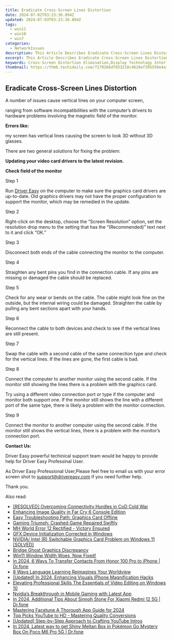 ```yaml
---
title: Eradicate Cross-Screen Lines Distortion
date: 2024-07-02T03:23:36.894Z
updated: 2024-07-03T03:23:36.894Z
tags:
  - win11
  - win10
  - win7
categories:
  - NetworkIssues
description: This Article Describes Eradicate Cross-Screen Lines Distortion
excerpt: This Article Describes Eradicate Cross-Screen Lines Distortion
keywords: Cross-Screen Distortion Elimination,Display Technology Interference Reduction,Multi-Display Clarity Improvement,Screen Synchronization Enhancement,Inter-Device Graphics Alignment,Cross-Screen Visual Consistency,Screensharing Accuracy Optimization
thumbnail: https://thmb.techidaily.com/7270266df833210c4618ef395558e4a1dd14a566be785a358865debf94836fef.jpg
---
```


## Eradicate Cross-Screen Lines Distortion

A number of issues cause vertical lines on your computer screen,

 ranging from software incompatibilities with the computer’s drivers to hardware problems involving the magnetic field of the monitor.

**Errors like:**

 my screen has vertical lines causing the screen to look 3D without 3D glasses.

There are two general solutions for fixing the problem:

**Updating your video card drivers to the latest revision.**

**Check field of the monitor**

Step 1

 Run [Driver Easy](https://tools.techidaily.com/drivereasy/download/) on the computer to make sure the graphics card drivers are up-to-date. Old graphics drivers may not have the proper configuration to support the monitor, which may be remedied in the update.

Step 2

 Right-click on the desktop, choose the “Screen Resolution” option, set the resolution drop menu to the setting that has the “(Recommended)” text next to it and click “OK.”

Step 3

Disconnect both ends of the cable connecting the monitor to the computer.

Step 4

 Straighten any bent pins you find in the connection cable. If any pins are missing or damaged the cable should be replaced.

Step 5

 Check for any wear or bends on the cable. The cable might look fine on the outside, but the internal wiring could be damaged. Straighten the cable by pulling any bent sections apart with your hands.

Step 6

 Reconnect the cable to both devices and check to see if the vertical lines are still present.

Step 7

 Swap the cable with a second cable of the same connection type and check for the vertical lines. If the lines are gone, the first cable is bad.

Step 8

 Connect the computer to another monitor using the second cable. If the monitor still showing the lines there is a problem with the graphics card.

 Try using a different video connection port or type if the computer and monitor both support one. If the monitor still shows the line with a different port of the same type, there is likely a problem with the monitor connection.

Step 9

 Connect the monitor to another computer using the second cable. If the monitor still shows the vertical lines, there is a problem with the monitor’s connection port.

**Contact Us:**

 Driver Easy powerful techinical support team would be happy to provide help for Driver Easy Professinal User.

 As Driver Easy Professional User,Please feel free to email us with your error screen shot to <support@drivereasy.com> if you need further help.

Thank you.

<ins class="adsbygoogle"
     style="display:block"
     data-ad-format="autorelaxed"
     data-ad-client="ca-pub-7571918770474297"
     data-ad-slot="1223367746"></ins>



<ins class="adsbygoogle"
     style="display:block"
     data-ad-client="ca-pub-7571918770474297"
     data-ad-slot="8358498916"
     data-ad-format="auto"
     data-full-width-responsive="true"></ins>

<span class="atpl-alsoreadstyle">Also read:</span>
<div><ul>
<li><a href="https://network-issues.techidaily.com/resolved-overcoming-connectivity-hurdles-in-cod-cold-war/"><u>[RESOLVED] Overcoming Connectivity Hurdles in CoD Cold War</u></a></li>
<li><a href="https://network-issues.techidaily.com/enhancing-image-quality-in-far-cry-6-console-edition/"><u>Enhancing Image Quality in Far Cry 6 Console Edition</u></a></li>
<li><a href="https://network-issues.techidaily.com/easy-troubleshooting-path-graphics-card-offline/"><u>Easy Troubleshooting Path: Graphics Card Offline</u></a></li>
<li><a href="https://network-issues.techidaily.com/gaming-triumph-crashed-game-repaired-swiftly/"><u>Gaming Triumph: Crashed Game Repaired Swiftly</u></a></li>
<li><a href="https://network-issues.techidaily.com/mh-world-error-12-rectified-victory-ensured/"><u>MH World Error 12 Rectified - Victory Ensured</u></a></li>
<li><a href="https://network-issues.techidaily.com/gfx-device-initialization-corrected-in-windows/"><u>GFX Device Initialization Corrected in Windows</u></a></li>
<li><a href="https://network-issues.techidaily.com/nvidia-intel-r-switchable-graphics-card-problem-on-windows-11-solved/"><u>NVIDIA/ Intel (R) Switchable Graphics Card Problem on Windows 11 [SOLVED]</u></a></li>
<li><a href="https://network-issues.techidaily.com/bridge-ghost-graphics-discrepancy/"><u>Bridge Ghost Graphics Discrepancy</u></a></li>
<li><a href="https://network-issues.techidaily.com/1719974894923-win11-window-width-woes-now-fixed/"><u>Win11 Window Width Woes, Now Fixed!</u></a></li>
<li><a href="https://android-transfer.techidaily.com/in-2024-6-ways-to-transfer-contacts-from-honor-100-pro-to-iphone-drfone-by-drfone-transfer-from-android-transfer-from-android/"><u>In 2024, 6 Ways To Transfer Contacts From Honor 100 Pro to iPhone | Dr.fone</u></a></li>
<li><a href="https://mondly-stories.techidaily.com/8-ways-language-learning-reimagines-your-worldview/"><u>8 Ways Language Learning Reimagines Your Worldview</u></a></li>
<li><a href="https://vp-tips.techidaily.com/updated-in-2024-enhancing-visuals-iphone-magnification-hacks/"><u>[Updated] In 2024, Enhancing Visuals  IPhone Magnification Hacks</u></a></li>
<li><a href="https://extra-resources.techidaily.com/elevating-professional-skills-the-essentials-of-video-editing-on-windows-10/"><u>Elevating Professional Skills  The Essentials of Video Editing on Windows 10</u></a></li>
<li><a href="https://games-able.techidaily.com/nvidias-breakthrough-in-mobile-gaming-with-latest-app/"><u>Nvidia’s Breakthrough in Mobile Gaming with Latest App</u></a></li>
<li><a href="https://android-pokemon-go.techidaily.com/in-2024-additional-tips-about-sinnoh-stone-for-xiaomi-redmi-12-5g-drfone-by-drfone-virtual-android/"><u>In 2024, Additional Tips About Sinnoh Stone For Xiaomi Redmi 12 5G | Dr.fone</u></a></li>
<li><a href="https://extra-support.techidaily.com/mastering-facetune-a-thorough-app-guide-for-2024/"><u>Mastering Facetune   A Thorough App Guide for 2024</u></a></li>
<li><a href="https://extra-hints.techidaily.com/top-picks-youtube-to-hd-mastering-quality-conversions/"><u>Top Picks  YouTube to HD - Mastering Quality Conversions</u></a></li>
<li><a href="https://facebook-video-share.techidaily.com/updated-step-by-step-approach-to-crafting-youtube-intros/"><u>[Updated] Step-by-Step Approach to Crafting YouTube Intros</u></a></li>
<li><a href="https://pokemon-go-android.techidaily.com/in-2024-latest-way-to-get-shiny-meltan-box-in-pokemon-go-mystery-box-on-poco-m6-pro-5g-drfone-by-drfone-virtual-android/"><u>In 2024, Latest way to get Shiny Meltan Box in Pokémon Go Mystery Box On Poco M6 Pro 5G | Dr.fone</u></a></li>
</ul></div>

